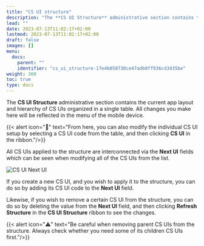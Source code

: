 ```yaml
---
title: "CS UI structure"
description: "The **CS UI Structure** administrative section contains the current app layout and hierarchy of CS UIs organized in a single table. All changes you make here will be reflected in the menu of the mobile device."
lead: ""
date: 2023-07-13T11:02:17+02:00
lastmod: 2023-07-13T11:02:17+02:00
draft: false
images: []
menu:
  docs:
    parent: ""
    identifier: "cs_ui_structure-17e4b050730ce47adb0ff936cd3435be"
weight: 360
toc: true
type: docs
---
```

The **CS UI Structure** administrative section contains the current app layout and hierarchy of CS UIs organized in a single table. All changes you make here will be reflected in the menu of the mobile device.

  {{< alert icon="📝" text="From here, you can also modify the individual CS UI setup by selecting a CS UI code from the table, and then clicking **CS UI** in the ribbon."/>}}

All CS UIs applied to the structure are interconnected via the **Next UI** fields which can be seen when modifying all of the CS UIs from the list.

![CS UI Next UI](wms_cs_ui_next_ui.PNG)

If you create a new CS UI, and you wish to apply it to the structure, you can do so by adding its CS UI code to the **Next UI** field.

Likewise, if you wish to remove a certain CS UI from the structure, you can do so by deleting the value from the **Next UI** field, and then clicking **Refresh Structure** in the **CS UI Structure** ribbon to see the changes.

{{< alert icon="⚠️" text="Be careful when removing parent CS UIs from the structure. Always check whether you need some of its children CS UIs first."/>}}